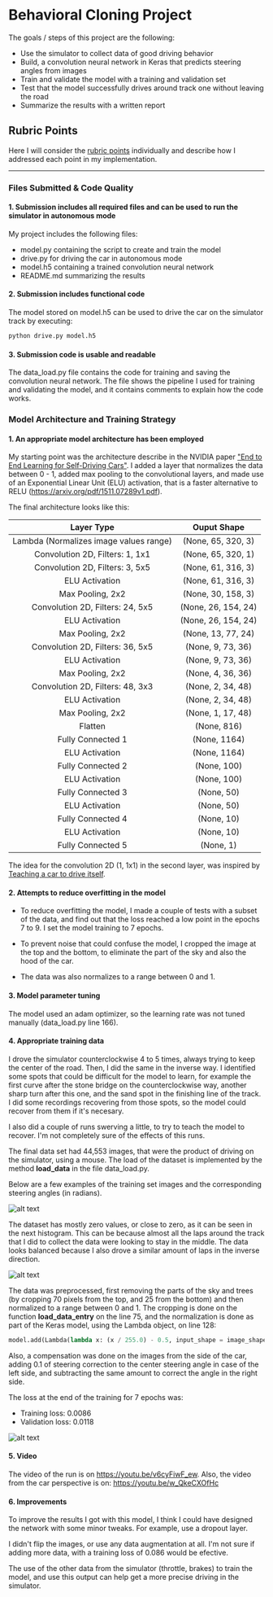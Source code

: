 
# **Behavioral Cloning Project**

The goals / steps of this project are the following:
* Use the simulator to collect data of good driving behavior
* Build, a convolution neural network in Keras that predicts steering angles from images
* Train and validate the model with a training and validation set
* Test that the model successfully drives around track one without leaving the road
* Summarize the results with a written report

## Rubric Points
Here I will consider the [rubric points](https://review.udacity.com/#!/rubrics/432/view) individually and describe how I addressed each point in my implementation.  

---
### Files Submitted & Code Quality

#### 1. Submission includes all required files and can be used to run the simulator in autonomous mode

My project includes the following files:
* model.py containing the script to create and train the model
* drive.py for driving the car in autonomous mode
* model.h5 containing a trained convolution neural network 
* README.md summarizing the results

#### 2. Submission includes functional code

The model stored on model.h5 can be used to drive the car on the simulator track by executing:

```sh
python drive.py model.h5
```

#### 3. Submission code is usable and readable

The data_load.py file contains the code for training and saving the convolution neural network. The file shows the pipeline I used for training and validating the model, and it contains comments to explain how the code works.

### Model Architecture and Training Strategy

#### 1. An appropriate model architecture has been employed

My starting point was the architecture describe in the NVIDIA paper ["End to End Learning for Self-Driving Cars"](http://images.nvidia.com/content/tegra/automotive/images/2016/solutions/pdf/end-to-end-dl-using-px.pdf). I added a layer that normalizes the data between 0 - 1, added max pooling to the convolutional layers, and made use of an Exponential Linear Unit (ELU) activation, that is a faster alternative to RELU (https://arxiv.org/pdf/1511.07289v1.pdf).

The final architecture looks like this: 

|               Layer Type               |     Ouput Shape      |
|:--------------------------------------:|:--------------------:|
| Lambda (Normalizes image values range) |  (None, 65, 320, 3)  |
| Convolution 2D, Filters: 1, 1x1        |  (None, 65, 320, 1)  |
| Convolution 2D, Filters: 3, 5x5        |  (None, 61, 316, 3)  |
| ELU Activation                         |  (None, 61, 316, 3)  |
| Max Pooling, 2x2                       |  (None, 30, 158, 3)  |
| Convolution 2D, Filters: 24, 5x5       |  (None, 26, 154, 24) |
| ELU Activation                         |  (None, 26, 154, 24) |
| Max Pooling, 2x2                       |  (None, 13, 77, 24)  |
| Convolution 2D, Filters: 36, 5x5       |  (None, 9, 73, 36)   |
| ELU Activation                         |  (None, 9, 73, 36)   |
| Max Pooling, 2x2                       |  (None, 4, 36, 36)   |
| Convolution 2D, Filters: 48, 3x3       |  (None, 2, 34, 48)   |
| ELU Activation                         |  (None, 2, 34, 48)   |
| Max Pooling, 2x2                       |  (None, 1, 17, 48)   |
| Flatten                                |  (None, 816)         |
| Fully Connected 1                      |  (None, 1164)        |
| ELU Activation                         |  (None, 1164)        |
| Fully Connected 2                      |  (None, 100)         |
| ELU Activation                         |  (None, 100)         |
| Fully Connected 3                      |  (None, 50)          |
| ELU Activation                         |  (None, 50)          |
| Fully Connected 4                      |  (None, 10)          |
| ELU Activation                         |  (None, 10)          |
| Fully Connected 5                      |  (None, 1)           |

The idea for the convolution 2D (1, 1x1) in the second layer, was inspired by [Teaching a car to drive itself](https://chatbotslife.com/teaching-a-car-to-drive-himself-e9a2966571c5).

#### 2. Attempts to reduce overfitting in the model

* To reduce overfitting the model, I made a couple of tests with a subset of the data, and find out that the loss reached a low point in the epochs 7 to 9. I set the model training to 7 epochs.

* To prevent noise that could confuse the model, I cropped the image at the top and the bottom, to eliminate the part of the sky and also the hood of the car. 

* The data was also normalizes to a range between 0 and 1.

#### 3. Model parameter tuning

The model used an adam optimizer, so the learning rate was not tuned manually (data_load.py line 166).

#### 4. Appropriate training data

I drove the simulator counterclockwise 4 to 5 times, always trying to keep the center of the road. Then, I did the same in the inverse way. I identified some spots that could be difficult for the model to learn, for example the first curve after the stone bridge on the counterclockwise way, another sharp turn after this one, and the sand spot in the finishing line of the track. I did some recordings recovering from those spots, so the model could recover from them if it's necesary.

I also did a couple of runs swerving a little, to try to teach the model to recover. I'm not completely sure of the effects of this runs. 

The final data set had 44,553 images, that were the product of driving on the simulator, using a mouse. The load of the dataset is implemented by the method **load_data** in the file data_load.py.

Below are a few examples of the training set images and the corresponding steering angles (in radians).

![alt text](sample_images_dataset.png "Dataset Sample Images")

The dataset has mostly zero values, or close to zero, as it can be seen in the next histogram. This can be because almost all the laps around the track that I did to collect the data were looking to stay in the middle. The data looks balanced because I also drove a similar amount of laps in the inverse direction. 

![alt text](dataset_classes_final.png "Dataset Classes Distribution")

The data was preprocessed, first removing the parts of the sky and trees (by cropping 70 pixels from the top, and 25 from the bottom) and then normalized to a range between 0 and 1. The cropping is done on the function **load_data_entry** on the line 75, and the normalization is done as part of the Keras model, using the Lambda object, on line 128:


```python
model.add(Lambda(lambda x: (x / 255.0) - 0.5, input_shape = image_shape))
```

Also, a compensation was done on the images from the side of the car, adding 0.1 of steering correction to the center steering angle in case of the left side, and subtracting the same amount to correct the angle in the right side.

The loss at the end of the training for 7 epochs was: 

* Training loss: 0.0086
* Validation loss: 0.0118

![alt text](./data_final.png "Model Mean Squared Error Loss")


#### 5. Video
The video of the run is on https://youtu.be/v6cyFiwF_ew.
Also, the video from the car perspective is on: https://youtu.be/w_QkeCXOfHc

#### 6. Improvements

To improve the results I got with this model, I think I could have designed the network with some minor tweaks. For example, use a dropout layer. 

I didn't flip the images, or use any data augmentation at all. I'm not sure if adding more data, with a training loss of 0.086 would be efective.

The use of the other data from the simulator (throttle, brakes) to train the model, and use this output can help get a more precise driving in the simulator. 
